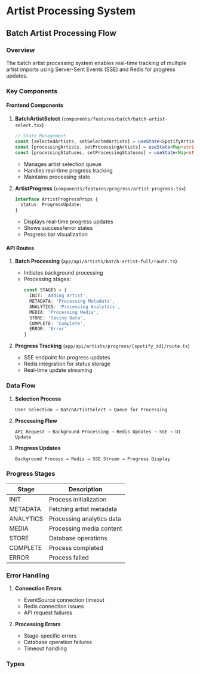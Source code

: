 

# Artist Processing System

## Batch Artist Processing Flow

### Overview
The batch artist processing system enables real-time tracking of multiple artist imports using Server-Sent Events (SSE) and Redis for progress updates.

### Key Components

#### Frontend Components

1. **BatchArtistSelect** (`components/features/batch/batch-artist-select.tsx`)
   ```typescript
   // State Management
   const [selectedArtists, setSelectedArtists] = useState<SpotifyArtist[]>([]);
   const [processingArtists, setProcessingArtists] = useState<Map<string, EventSource>>();
   const [processingStatuses, setProcessingStatuses] = useState<Map<string, ProgressUpdate>>();
   ```
   - Manages artist selection queue
   - Handles real-time progress tracking
   - Maintains processing state

2. **ArtistProgress** (`components/features/progress/artist-progress.tsx`)
   ```typescript
   interface ArtistProgressProps {
     status: ProgressUpdate;
   }
   ```
   - Displays real-time progress updates
   - Shows success/error states
   - Progress bar visualization

#### API Routes

1. **Batch Processing** (`app/api/artists/batch-artist-full/route.ts`)
   - Initiates background processing
   - Processing stages:
     ```typescript
     const STAGES = {
       INIT: 'Adding Artist',
       METADATA: 'Processing Metadata',
       ANALYTICS: 'Processing Analytics',
       MEDIA: 'Processing Media',
       STORE: 'Saving Data',
       COMPLETE: 'Complete',
       ERROR: 'Error'
     }
     ```

2. **Progress Tracking** (`app/api/artists/progress/[spotify_id]/route.ts`)
   - SSE endpoint for progress updates
   - Redis integration for status storage
   - Real-time update streaming

### Data Flow

1. **Selection Process**
   ```
   User Selection → BatchArtistSelect → Queue for Processing
   ```

2. **Processing Flow**
   ```
   API Request → Background Processing → Redis Updates → SSE → UI Update
   ```

3. **Progress Updates**
   ```
   Background Process → Redis → SSE Stream → Progress Display
   ```

### Progress Stages

| Stage | Description |
|-------|-------------|
| INIT | Process initialization |
| METADATA | Fetching artist metadata |
| ANALYTICS | Processing analytics data |
| MEDIA | Processing media content |
| STORE | Database operations |
| COMPLETE | Process completed |
| ERROR | Process failed |

### Error Handling

1. **Connection Errors**
   - EventSource connection timeout
   - Redis connection issues
   - API request failures

2. **Processing Errors**
   - Stage-specific errors
   - Database operation failures
   - Timeout handling

### Types


